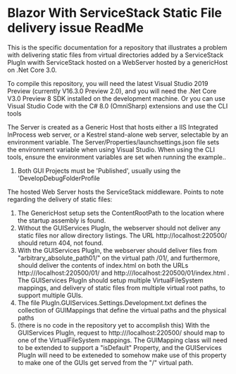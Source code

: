 # Blazor With ServiceStack Static File delivery issue ReadMe
This is the specific documentation for a repository that illustrates a problem with delivering static files from virtual directories added by a ServiceStack PlugIn wwith ServiceStack hosted on a WebServer hosted by a genericHost on .Net Core 3.0.

To compile this repository, you will need the latest Visual Studio 2019 Preview (currently V16.3.0 Preview 2.0), and you will need the .Net Core V3.0 Preview 8 SDK installed on the development machine. Or you can use Visual Studio Code with the C# 8.0 (OmniSharp) extensions and use the CLI tools

The Server is created as a Generic Host that hosts either a IIS Integrated InProcess web server, or a Kestrel stand-alone web server, selectable by an environment variable. The Server/Properties/launchsettings.json file sets the environment variable when using Visual Studio. When using the CLI tools, ensure the environment variables are set when running the example..

1) Both GUI Projects must be 'Published', usually using the 'DevelopDebugFolderProfile

The hosted Web Server hosts the ServiceStack middleware.  Points to note regarding the delivery of static files:

1) The GenericHost setup sets the ContentRootPath to the location where the startup assembly is found.
1) Without the GUIServices PlugIn, the webserver should not deliver any static files nor allow directory listings. The URL http://localhost:220500/ should return 404, not found.
1) With the GUIServices PlugIn, the webserver should deliver files from "arbitrary_absolute_path01/" on the virtual path /01/, and furthermore, should deliver the contents of index.html on both the URLs http:///localhost:220500/01/ and http:///localhost:220500/01/index.html . The GUIServices PlugIn should setup multiple VirtualFileSystem mappings, and delivery of static files from multiple virtual root paths, to support multiple GUIs.
1) The file PlugIn.GUIServices.Settings.Development.txt defines the collection of GUIMappings that define the virtual paths and the physical paths
1) (there is no code in the repository yet to accomplish this) With the GUIServices PlugIn, request to http:///localhost:220500/ should map to one of the VirtualFileSystem mappings. The GUIMapping class will need to be extended to support a "isDefault" Property, and the GUIServices PlugIn will need to be exteneded to somehow make use of this property to make one of the GUIs get served from the "/" virtual path.



 
